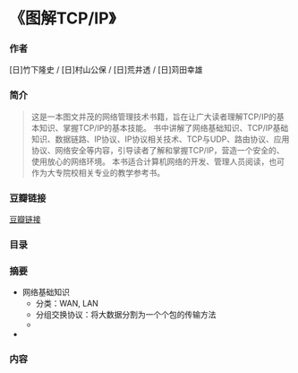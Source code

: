 《图解TCP/IP》
=============================

### 作者
  [日]竹下隆史 / [日]村山公保 / [日]荒井透 / [日]苅田幸雄 

### 简介
> 这是一本图文并茂的网络管理技术书籍，旨在让广大读者理解TCP/IP的基本知识、掌握TCP/IP的基本技能。
书中讲解了网络基础知识、TCP/IP基础知识、数据链路、IP协议、IP协议相关技术、TCP与UDP、路由协议、应用协议、网络安全等内容，引导读者了解和掌握TCP/IP，营造一个安全的、使用放心的网络环境。
本书适合计算机网络的开发、管理人员阅读，也可作为大专院校相关专业的教学参考书。


### 豆瓣链接
[豆瓣链接](http://book.douban.com/subject/24737674/)

### 目录

### 摘要
* 网络基础知识
  - 分类：WAN, LAN
  - 分组交换协议：将大数据分割为一个个包的传输方法
  - 
* 

### 内容
